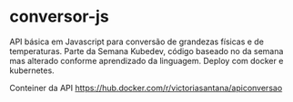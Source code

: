 # conversor-js
API básica em Javascript para conversão de grandezas físicas e de temperaturas. 
Parte da Semana Kubedev, código baseado no da semana mas alterado conforme aprendizado da linguagem. Deploy com docker e kubernetes.

Conteiner da API https://hub.docker.com/r/victoriasantana/apiconversao
